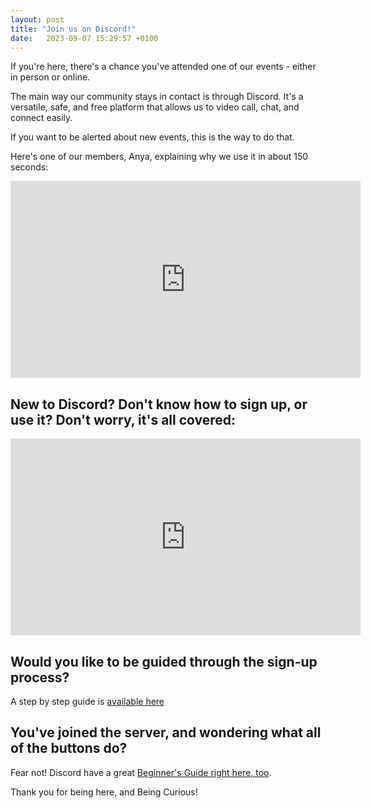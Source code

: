 ```yaml
---
layout: post
title: "Join us on Discord!"
date:   2023-09-07 15:29:57 +0100
---
```


If you're here, there's a chance you've attended one of our events - either in person or online.

The main way our community stays in contact is through Discord. It's a versatile, safe, and free platform that allows us to video call, chat, and connect easily.

If you want to be alerted about new events, this is the way to do that.

Here's one of our members, Anya, explaining why we use it in about 150 seconds:

<iframe width="560" height="315" src="https://www.youtube-nocookie.com/embed/ckbTMjOE5bg?si=8iGRP-F07TWp1FmR" title="YouTube video player" frameborder="0" allow="accelerometer; autoplay; clipboard-write; encrypted-media; gyroscope; picture-in-picture; web-share" allowfullscreen></iframe>


## New to Discord? Don't know how to sign up, or use it? Don't worry, it's all covered:

<iframe width="560" height="315" src="https://www.youtube-nocookie.com/embed/TJ13BA3-NR4?si=MeO1v-D9P8575joQ" title="YouTube video player" frameborder="0" allow="accelerometer; autoplay; clipboard-write; encrypted-media; gyroscope; picture-in-picture; web-share" allowfullscreen></iframe>

## Would you like to be guided through the sign-up process?

A step by step guide is [available here](https://support.discord.com/hc/en-us/articles/360033931551-Getting-Started)

## You've joined the server, and wondering what all of the buttons do? 

Fear not! Discord have a great [Beginner's Guide right here, too](https://support.discord.com/hc/en-us/articles/360045138571-Beginner-s-Guide-to-Discord).


Thank you for being here, and Being Curious!
